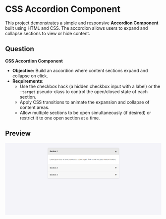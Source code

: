 # CSS Accordion Component

This project demonstrates a simple and responsive **Accordion Component** built using HTML and CSS. The accordion allows users to expand and collapse sections to view or hide content.

## Question

**CSS Accordion Component**

- **Objective:** Build an accordion where content sections expand and collapse on click.
- **Requirements:**
  - Use the checkbox hack (a hidden checkbox input with a label) or the `:target` pseudo-class to control the open/closed state of each section.
  - Apply CSS transitions to animate the expansion and collapse of content areas.
  - Allow multiple sections to be open simultaneously (if desired) or restrict it to one open section at a time.


## Preview

![Accordion Preview](./images/image.png)
